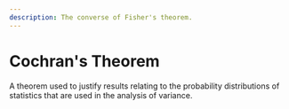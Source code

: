 ```yaml
---
description: The converse of Fisher's theorem.
---
```


# Cochran's Theorem

A theorem used to justify results relating to the probability distributions of statistics that are used in the analysis of variance.
